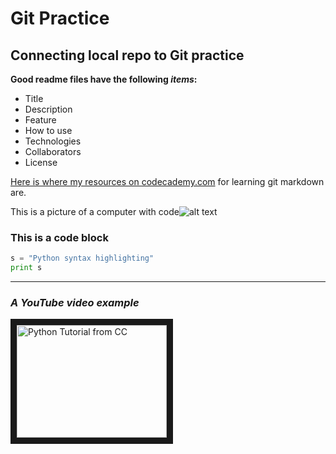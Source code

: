 # Git Practice #

## Connecting local repo to Git practice ##

**Good readme files have the following *items*:**
* Title
* Description
* Feature
* How to use
* Technologies
* Collaborators
* License

[Here is where my resources on codecademy.com](https://www.codecademy.com/learn/paths/learn-git/tracks/learn-git/modules/github-markdown/cheatsheet) for learning git markdown are.

This is a picture of a computer with code![alt text](https://images.unsplash.com/photo-1498050108023-c5249f4df085?ixlib=rb-1.2.1&ixid=MnwxMjA3fDB8MHxwaG90by1wYWdlfHx8fGVufDB8fHx8&auto=format&fit=crop&w=1472&q=80) 

### This is a code block ###
```python
s = "Python syntax highlighting"
print s
```

***

### *A YouTube video example* ###
<a href="https://www.youtube.com/watch?v=TP0yUVqIEUw"
alt="Python Tutorial from CC" width="240" height="180" border="10" /></a>

<a href="https://www.youtube.com/watch?v=TP0yUVqIEUw
" target="_blank"><img src="https://www.youtube.com/watch?v=TP0yUVqIEUw" 
alt="Python Tutorial from CC" width="240" height="180" border="10" /></a>
